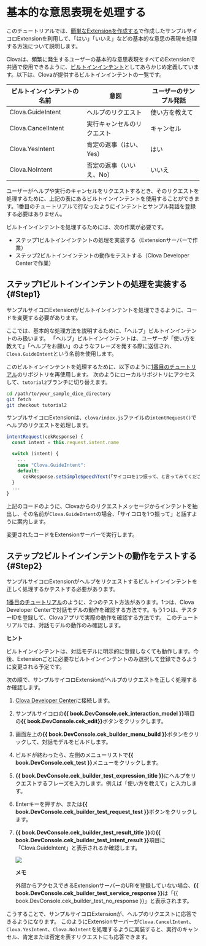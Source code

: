 # 基本的な意思表現を処理する
このチュートリアルでは、[簡単なExtensionを作成する](/Develop/Tutorials/Build_Simple_Extension.md)で作成したサンプルサイコロExtensionを利用して、「はい」「いいえ」などの基本的な意思の表現を処理する方法について説明します。

Clovaは、頻繁に発生するユーザーの基本的な意思表現をすべてのExtensionで共通で使用できるように、[ビルトインインテント](/Design/Design_Custom_Extension.md#BuiltinIntent)としてあらかじめ定義しています。以下は、Clovaが提供するビルトインインテントの一覧です。

| ビルトインインテントの名前       | 意図               | ユーザーのサンプル発話                                      |
|---------------------------|-------------------|----------------------------------------------------------|
| Clova.GuideIntent         | ヘルプのリクエスト          | 使い方を教えて |
| Clova.CancelIntent        | 実行キャンセルのリクエスト        | キャンセル                                          |
| Clova.YesIntent           | 肯定の返事（はい、Yes）   | はい                   |
| Clova.NoIntent            | 否定の返事（いいえ、No） | いいえ                                     |

ユーザーがヘルプや実行のキャンセルをリクエストするとき、そのリクエストを処理するために、上記の表にあるビルトインインテントを使用することができます。1番目のチュートリアルで行なったようにインテントとサンプル発話を登録する必要はありません。

ビルトインインテントを処理するためには、次の作業が必要です。
* ステップ1ビルトインインテントの処理を実装する（Extensionサーバーで作業）
* ステップ2ビルトインインテントの動作をテストする（Clova Developer Centerで作業）

## ステップ1ビルトインインテントの処理を実装する {#Step1}

サンプルサイコロExtensionがビルトインインテントを処理できるように、コードを変更する必要があります。

ここでは、基本的な処理方法を説明するために、「ヘルプ」ビルトインインテントのみ扱います。
「ヘルプ」ビルトインインテントは、ユーザーが「使い方を教えて」「ヘルプをお願い」のようなフレーズを発する際に送信され、`Clova.GuideIntent`という名前を使用します。

このビルトインインテントを処理するために、以下のように[1番目のチュートリアル](/Develop/Tutorials/Build_Simple_Extension.md)のリポジトリを再使用します。
次のようにローカルリポジトリにアクセスして、`tutorial2`ブランチに切り替えます。

```bash
cd /path/to/your_sample_dice_directory
git fetch
git checkout tutorial2
```

サンプルサイコロExtensionは、`clova/index.js`ファイルの`intentRequest()`でヘルプのリクエストを処理します。

```javascript
intentRequest(cekResponse) {
  const intent = this.request.intent.name

  switch (intent) {
    ...
    case "Clova.GuideIntent":
    default:
      cekResponse.setSimpleSpeechText(「サイコロを1つ振って、と言ってみてください」）
  }
  ...
}
```

上記のコードのように、Clovaからのリクエストメッセージからインテントを抽出し、その名前が`Clova.GuideIntent`の場合、「サイコロを1つ振って」と話すように案内します。

変更されたコードをExtensionサーバーで実行します。

## ステップ2ビルトインインテントの動作をテストする {#Step2}
サンプルサイコロExtensionがヘルプをリクエストするビルトインインテントを正しく処理するかテストする必要があります。

[1番目のチュートリアル](/Develop/Tutorials/Build_Simple_Extension.md)のように、2つのテスト方法があります。1つは、Clova Developer Centerで対話モデルの動作を確認する方法です。もう1つは、テスターIDを登録して、Clovaアプリで実際の動作を確認する方法です。
このチュートリアルでは、対話モデルの動作のみ確認します。

<div class="tip">
  <p><strong>ヒント</strong></p>
  <p>ビルトインインテントは、対話モデルに明示的に登録しなくても動作します。今後、Extensionごとに必要なビルトインインテントのみ選択して登録できるように変更される予定です。</p>
</div>

次の順で、サンプルサイコロExtensionがヘルプのリクエストを正しく処理するか確認します。

<ol>
  <li><p><a href="{{ book.ServiceEnv.DeveloperConsoleURI }}/cek/#/list" target="_blank">Clova Developer Center</a>に接続します。</p></li>
  <li><p>サンプルサイコロの<strong>{{ book.DevConsole.cek_interaction_model }}</strong>項目の<strong>{{ book.DevConsole.cek_edit}}</strong>ボタンをクリックします。</p></li>
  <li><p>画面左上の<strong>{{ book.DevConsole.cek_builder_menu_build }}</strong>ボタンをクリックして、対話モデルをビルドします。</p></li>
  <li><p>ビルドが終わったら、左側のメニューリストで<strong>{{ book.DevConsole.cek_test }}</strong>メニューをクリックします。</p></li>
  <li><p><strong>{{ book.DevConsole.cek_builder_test_expression_title }}</strong>にヘルプをリクエストするフレーズを入力します。例えば「使い方を教えて」と入力します。</p></li>
  <li><p>Enterキーを押すか、または<strong>{{ book.DevConsole.cek_builder_test_request_test }}</strong>ボタンをクリックします。</p></li>
  <li>
    <p><strong>{{ book.DevConsole.cek_builder_test_result_title }}</strong>の<strong>{{ book.DevConsole.cek_builder_test_intent_result }}</strong>項目に「Clova.GuideIntent」と表示されるか確認します。</p>
  	<img src="/Develop/Assets/Images/CEK_Tutorial_Builtin_Intent_Test.png" />
    <div class="note">
    	<p><strong>メモ</strong></p>
    	<p>外部からアクセスできるExtensionサーバーのURIを登録していない場合、<strong>{{ book.DevConsole.cek_builder_test_service_response }}</strong>は「{{ book.DevConsole.cek_builder_test_no_response }}」と表示されます。</p>
  	</div>
  </li>
</ol>

こうすることで、サンプルサイコロExtensionが、ヘルプのリクエストに応答できるようになります。
このようにExtensionサーバーが`Clova.CancelIntent`、`Clova.YesIntent`、`Clova.NoIntent`を処理するように実装すると、実行のキャンセル、肯定または否定を表すリクエストにも応答できます。
